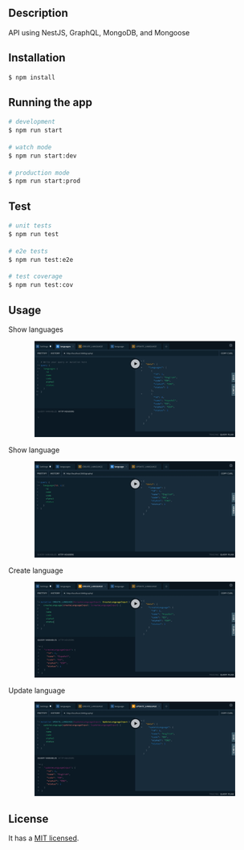 ## Description

API using NestJS, GraphQL, MongoDB, and Mongoose

## Installation

```bash
$ npm install
```

## Running the app

```bash
# development
$ npm run start

# watch mode
$ npm run start:dev

# production mode
$ npm run start:prod
```

## Test

```bash
# unit tests
$ npm run test

# e2e tests
$ npm run test:e2e

# test coverage
$ npm run test:cov
```

## Usage

Show languages

<p align="center">
  <img src="screens/languages.jpg" width="400" alt="Languages" />
</p>

Show language

<p align="center">
  <img src="screens/language.jpg" width="400" alt="Language" />
</p>

Create language

<p align="center">
  <img src="screens/create_language.jpg" width="400" alt="Create language" />
</p>

Update language

<p align="center">
  <img src="screens/update_language.jpg" width="400" alt="Update language" />
</p>

## License

It has a [MIT licensed](LICENSE).
